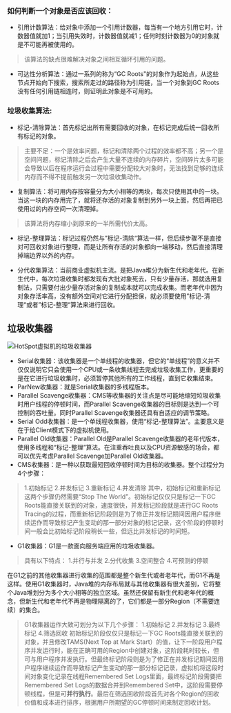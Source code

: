 ### 如何判断一个对象是否应该回收：
+ 引用计数算法：给对象中添加一个引用计数器，每当有一个地方引用它时，计数器值就加1；当引用失效时，计数器值就减1；任何时刻计数器为0的对象就是不可能再被使用的。
> 该算法的缺点很难解决对象之间相互循环引用的问题。
+ 可达性分析算法：通过一系列的称为“GC Roots"的对象作为起始点，从这些节点开始向下搜索，搜索所走过的路径称为引用链，当一个对象到GC Roots没有任何引用链相连时，则证明此对象是不可用的。

### 垃圾收集算法:
+ 标记-清除算法：首先标记出所有需要回收的对象，在标记完成后统一回收所有标记的对象。
> 主要不足：一个是效率问题，标记和清除两个过程的效率都不高；另一个是空间问题，标记清除之后会产生大量不连续的内存碎片，空间碎片太多可能会导致以后在程序运行会过程中需要分配较大对象时，无法找到足够的连续内存而不得不提前触发另一次垃圾收集动作。

+ 复制算法：将可用内存按容量分为大小相等的两块，每次只使用其中的一块。当这一块的内存用完了，就将还存活的对象复制到另外一块上面，然后再把已使用过的内存空间一次清理掉。
> 该算法将内存缩小到原来的一半所需代价太高。

+ 标记-整理算法：标记过程仍然与”标记-清除“算法一样，但后续步骤不是直接对可回收对象进行整理，而是让所有存活的对象都向一端移动，然后直接清理掉端边界以外的内存。

+ 分代收集算法：当前商业虚拟机主流。是把Java堆分为新生代和老年代。在新生代中，每次垃圾收集时都发现有大批对象死去，只有少量存活，那就选用复制法，只需要付出少量存活对象的复制成本就可以完成收集。而老年代中因为对象存活率高，没有额外空间对它进行分配担保，就必须要使用”标记-清理“或者”标记-整理“算法来进行回收。

## 垃圾收集器
![HotSpot虚拟机的垃圾收集器](https://upload-images.jianshu.io/upload_images/16503287-ffc843745e3bfc1d.jpg?imageMogr2/auto-orient/strip%7CimageView2/2/w/1240)

+ Serial收集器：该收集器是一个单线程的收集器，但它的“单线程”的意义并不仅仅说明它只会使用一个CPU或一条收集线程去完成垃圾收集工作，更重要的是在它进行垃圾收集时，必须暂停其他所有的工作线程，直到它收集结束。
+ ParNew收集器：就是Serial收集器的多线程版本。
+ Parallel Scavenge收集器：CMS等收集器的关注点是尽可能地缩短垃圾收集时用户线程的停顿时间，而Parallel Scavenge收集器的目标则是达到一个可控制的吞吐量。同时Parallel Scavenge收集器还具有自适应的调节策略。
+ Serial Odd收集器：是一个单线程收集器，使用“标记-整理算法”。主要意义是在于给Client模式下的虚拟机使用。
+ Parallel Old收集器：Parallel Old是Parallel Scavenge收集器的老年代版本，使用多线程和“标记-整理”算法。在注重吞吐良以及CPU资源敏感的场合，都可以优先考虑Parallel Scavenge加Parallel Old收集器。
+ CMS收集器：是一种以获取最短回收停顿时间为目标的收集器。整个过程分为4个步骤：
> 1.初始标记
2.并发标记
3.重新标记
4.并发清除
其中，初始标记和重新标记这两个步骤仍然需要“Stop The World”。初始标记仅仅只是标记一下GC Roots能直接关联到的对象，速度很快，并发标记阶段就是进行GC Roots Tracing的过程，而重新标记阶段则是为了修正并发标记期间因用户程序继续运作而导致标记产生变动的那一部分对象的标记记录，这个阶段的停顿时间一般会比初始标记阶段稍长一些，但远比并发标记的时间短。
+ G1收集器：G1是一款面向服务端应用的垃圾收集器。
> 具有以下特点：
1.并行与并发
2.分代收集
3.空间整合
4.可预测的停顿

 在G1之前的其他收集器进行收集的范围都是整个新生代或者老年代，而G1不再是这样。使用G1收集器时，Java堆的内存布局就与其他收集器有很大差别，它将整个Java堆划分为多个大小相等的独立区域。虽然还保留有新生代和老年代的概念，但新生代和老年代不再是物理隔离的了，它们都是一部分Region（不需要连续）的集合。

> G1收集器运作大致可划分为以下几个步骤：
1.初始标记
2.并发标记
3.最终标记
4.筛选回收
初始标记阶段仅仅只是标记一下GC Roots能直接关联到的对象，并且修改TAMS(Next Top at Mark Start）的值，让下一阶段用户程序并发运行时，能在正确可用的Region中创建对象，这阶段耗时较长，但可与用户程序并发执行。但最终标记阶段则是为了修正在并发标记期间因用户程序继续运作而导致标记产生变动的那一部分标记记录，虚拟机将这段时间对象变化记录在线程Remembered Set Logs里面，最终标记阶段需要把Remembered Set Logs的数据合并到Remembered Set中，这阶段需要停顿线程，但是可**并行执行**。最后在筛选回收阶段首先对各个Region的回收价值和成本进行排序，根据用户所期望的GC停顿时间来制定回收计划。
